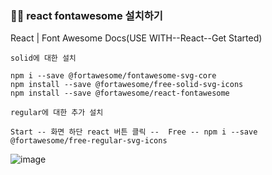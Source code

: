 ### 🐱‍👤 react fontawesome 설치하기

React | Font Awesome Docs(USE WITH--React--Get Started)
```
solid에 대한 설치

npm i --save @fortawesome/fontawesome-svg-core
npm install --save @fortawesome/free-solid-svg-icons
npm install --save @fortawesome/react-fontawesome
```

```
regular에 대한 추가 설치

Start -- 화면 하단 react 버튼 클릭 --  Free -- npm i --save @fortawesome/free-regular-svg-icons 
```
![image](https://github.com/gogoringhye/read/assets/145514996/53a5c0c8-bfdd-49e4-bca8-67be3f91cf71)
